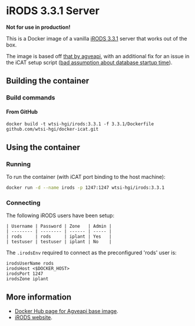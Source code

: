 # iRODS 3.3.1 Server
**Not for use in production!**

This is a Docker image of a vanilla [iRODS 3.3.1](https://github.com/irods/irods-legacy) server that works out of the box.

The image is based off [that by agveapi](https://hub.docker.com/r/agaveapi/irods), with an additional fix for an issue in the iCAT setup script ([bad assumption about database startup time](https://github.com/irods/irods-legacy/blob/master/iRODS/scripts/perl/irodsctl.pl#L1318)).


## Building the container
### Build commands 
#### From GitHub
```
docker build -t wtsi-hgi/irods:3.3.1 -f 3.3.1/Dockerfile github.com/wtsi-hgi/docker-icat.git
```


## Using the container
### Running
To run the container (with iCAT port binding to the host machine):
```bash
docker run -d --name irods -p 1247:1247 wtsi-hgi/irods:3.3.1
```

### Connecting
The following iRODS users have been setup:
```
| Username | Password | Zone   | Admin |
| -------- | -------- | ------ | ----- |
| rods     | rods     | iplant | Yes   |
| testuser | testuser | iplant | No    |
```

The `.irodsEnv` required to connect as the preconfigured 'rods' user is:
```
irodsUserName rods
irodsHost <$DOCKER_HOST>
irodsPort 1247
irodsZone iplant
```


## More information
* [Docker Hub page for Agveapi base image](https://hub.docker.com/r/agaveapi/irods).
* [iRODS website](http://irods.org).
